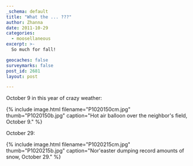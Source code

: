 ```yaml
---
_schema: default
title: "What the ... ???"
author: Zhanna
date: 2011-10-29
categories:
  - moosellaneous
excerpt: >- 
  So much for fall!

geocaches: false
surveymarks: false
post_id: 2681
layout: post

---
```


October 9 in this year of crazy weather:

{% include image.html filename="P1020150cm.jpg" thumb="P1020150b.jpg" caption="Hot air balloon over the neighbor's field, October 9." %}

October 29:

{% include image.html filename="P1020215cm.jpg" thumb="P1020215b.jpg" caption="Nor'easter dumping record amounts of snow, October 29." %}
